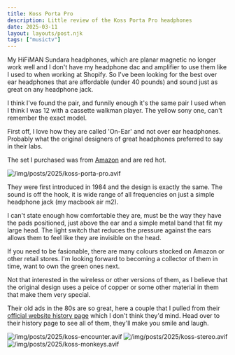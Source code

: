 ```yaml
---
title: Koss Porta Pro
description: Little review of the Koss Porta Pro headphones
date: 2025-03-11
layout: layouts/post.njk
tags: ["musictv"]
---
```


My HiFiMAN Sundara headphones, which are planar magnetic no longer work well and I don't have my headphone dac and amplifier to use them like I used to when working at Shopify. So I've been looking for the best over ear headphones that are affordable (under 40 pounds) and sound just as great on any headphone jack.

I think I've found the pair, and funnily enough it's the same pair I used when I think I was 12 with a cassette walkman player. The yellow sony one, can't remember the exact model.

First off, I love how they are called 'On-Ear' and not over ear headphones. Probably what the original designers of great headphones preferred to say in their labs.

The set I purchased was from [Amazon](https://www.amazon.co.uk/dp/B005I49784) and are red hot.

![/img/posts/2025/koss-porta-pro.avif](/img/posts/2025/koss-porta-pro.avif)

They were first introduced in 1984 and the design is exactly the same. The sound is off the hook, it is wide range of all frequencies on just a simple headphone jack (my macbook air m2).

I can't state enough how comfortable they are, must be the way they have the pads positioned, just above the ear and a simple metal band that fit my large head. The light switch that reduces the pressure against the ears allows them to feel like they are invisible on the head.

If you need to be fasionable, there are many colours stocked on Amazon or other retail stores. I'm looking forward to becoming a collector of them in time, want to own the green ones next.

Not that interested in the wireless or other versions of them, as I believe that the original design uses a peice of copper or some other material in them that make them very special.

Their old ads in the 80s are so great, here a couple that I pulled from their [official website history page](https://koss.com/pages/koss-history) which I don't think they'd mind. Head over to their history page to see all of them, they'll make you smile and laugh.

![/img/posts/2025/koss-encounter.avif](/img/posts/2025/koss-encounter.avif)
![/img/posts/2025/koss-stereo.avif](/img/posts/2025/koss-stereo.avif)
![/img/posts/2025/koss-monkeys.avif](/img/posts/2025/koss-monkeys.avif)
